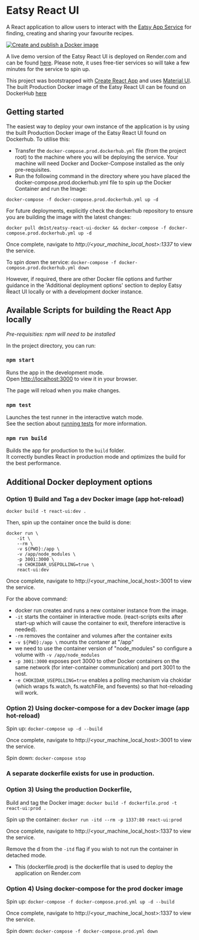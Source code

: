 # Eatsy React UI

A React application to allow users to interact with the [Eatsy App Service](https://github.com/DM1st/eatsy) for finding, creating and sharing your favourite recipes.

[![Create and publish a Docker image](https://github.com/DM1st/eatsy-react-ui/actions/workflows/publish.yml/badge.svg)](https://github.com/DM1st/eatsy-react-ui/actions/workflows/publish.yml)

A live demo version of the Eatsy React UI is deployed on Render.com and can be found [here](https://eatsy-ui.onrender.com/). Please note, it uses free-tier services so will take a few minutes for the service to spin up.

This project was bootstrapped with [Create React App](https://github.com/facebook/create-react-app) and uses [Material UI](https://mui.com/).
The built Production Docker image of the Eatsy React UI can be found on DockerHub [here](https://hub.docker.com/r/dm1st/eatsy-react-ui-docker)

## Getting started

The easiest way to deploy your own instance of the application is by using the built Production Docker image of the Eatsy React UI found on Dockerhub. To utilise this:

- Transfer the `docker-compose.prod.dockerhub.yml` file (from the project root) to the machine where you will be deploying the service. Your machine will need Docker and Docker-Compose installed as the only pre-requisites.
- Run the following command in the directory where you have placed the docker-compose.prod.dockerhub.yml file to spin up the Docker Container and run the Image:

```
docker-compose -f docker-compose.prod.dockerhub.yml up -d
```

For future deployments, explicitly check the dockerhub repository to ensure you are building the image with the latest changes:

```
docker pull dm1st/eatsy-react-ui-docker && docker-compose -f docker-compose.prod.dockerhub.yml up -d
```

Once complete, navigate to *http://<your_machine_local_host>:1337* to view the service. 

To spin down the service: `docker-compose -f docker-compose.prod.dockerhub.yml down`

However, if required, there are other Docker file options and further guidance in the 'Additional deployment options' section to deploy Eatsy React UI locally or with a development docker instance.

## Available Scripts for building the React App locally

*Pre-requisities: npm will need to be installed*

In the project directory, you can run:

### `npm start`

Runs the app in the development mode.\
Open [http://localhost:3000](http://localhost:3000) to view it in your browser.

The page will reload when you make changes.

### `npm test`

Launches the test runner in the interactive watch mode.\
See the section about [running tests](https://facebook.github.io/create-react-app/docs/running-tests) for more information.

### `npm run build`

Builds the app for production to the `build` folder.\
It correctly bundles React in production mode and optimizes the build for the best performance.

## Additional Docker deployment options

### Option 1) Build and Tag a dev Docker image (app hot-reload)

`docker build -t react-ui:dev .`

Then, spin up the container once the build is done:

```
docker run \
    -it \
    --rm \
    -v ${PWD}:/app \
    -v /app/node_modules \
    -p 3001:3000 \
    -e CHOKIDAR_USEPOLLING=true \
    react-ui:dev
```
Once complete, navigate to http://<your_machine_local_host>:3001 to view the service.

For the above command: 
- docker run creates and runs a new container instance from the image.
- `-it` starts the container in interactive mode. (react-scripts exits after start-up which will cause the container to exit, therefore interactive is needed).
- `-rm` removes the container and volumes after the container exits
- `-v ${PWD}:/app \` mounts the contaner at "/app"
- we need to use the container version of "node_modules" so configure a volume with `-v /app/node_modules`
- `-p 3001:3000` exposes port 3000 to other Docker containers on the same network (for inter-container communication) and port 3001 to the host.
- `-e CHOKIDAR_USEPOLLING=true` enables a polling mechanism via chokidar (which wraps fs.watch, fs.watchFile, and fsevents) so that hot-reloading will work.

### Option 2) Using docker-compose for a dev Docker image (app hot-reload)

Spin up: `docker-compose up -d --build`

Once complete, navigate to http://<your_machine_local_host>:3001 to view the service.

Spin down: `docker-compose stop`

### A separate dockerfile exists for use in production.

### Option 3) Using the production Dockerfile, 

Build and tag the Docker image: `docker build -f dockerfile.prod -t react-ui:prod .`

Spin up the container: `docker run -itd --rm -p 1337:80 react-ui:prod`

Once complete, navigate to http://<your_machine_local_host>:1337 to view the service.

Remove the d from the `-itd` flag if you wish to not run the container in detached mode.

- This (dockerfile.prod) is the dockerfile that is used to deploy the application on Render.com

### Option 4) Using docker-compose for the prod docker image

Spin up: `docker-compose -f docker-compose.prod.yml up -d --build`

Once complete, navigate to http://<your_machine_local_host>:1337 to view the service.

Spin down: `docker-compose -f docker-compose.prod.yml down`